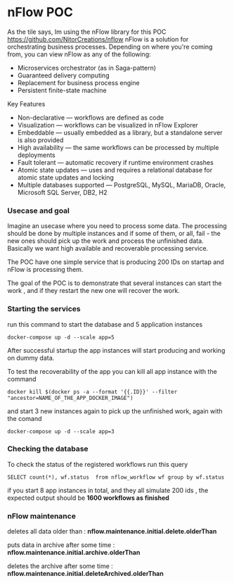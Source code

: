 # nFlow POC

As the tile says, Im using the nFlow library for this POC https://github.com/NitorCreations/nflow
nFlow is a solution for orchestrating business processes. Depending on where you're coming from, you can view nFlow as any of the following:

- Microservices orchestrator (as in Saga-pattern)
- Guaranteed delivery computing
- Replacement for business process engine
- Persistent finite-state machine

Key Features
- Non-declarative — workflows are defined as code
- Visualization — workflows can be visualized in nFlow Explorer
- Embeddable — usually embedded as a library, but a standalone server is also provided
- High availability — the same workflows can be processed by multiple deployments
- Fault tolerant — automatic recovery if runtime environment crashes
- Atomic state updates — uses and requires a relational database for atomic state updates and locking
- Multiple databases supported — PostgreSQL, MySQL, MariaDB, Oracle, Microsoft SQL Server, DB2, H2

### Usecase and goal

Imagine an usecase where you need to process some data. The processing should be done by multiple instances and if some of them, or all, fail - the new ones should pick up the work and process the unfinished data.
Basically we want high available and recoverable processing service.

The POC have one simple service that is producing 200 IDs on startap and nFlow is processing them.

The goal of the POC is to demonstrate that several instances can start the work , and if they restart the new one will recover the work.

### Starting the services 
run this command to start the database and 5 application instances

`docker-compose up -d --scale app=5`

After successful startup the app instances will start producing and working on dummy data.

To test the recoverability of the app you can kill all app instance with the command

`docker kill $(docker ps -a --format '{{.ID}}' --filter "ancestor=NAME_OF_THE_APP_DOCKER_IMAGE")`

and start 3 new instances again to pick up the unfinished work, again with the comand

`docker-compose up -d --scale app=3`


### Checking the database 

To check the status of the registered workflows run this query

``SELECT count(*), wf.status  from nflow_workflow wf group by wf.status``

if you start 8 app instances in total, and they all simulate 200 ids , the expected output should be __1600 workflows as finished__

### nFlow maintenance
deletes all data older than : __nflow.maintenance.initial.delete.olderThan__

puts data in archive after some time : __nflow.maintenance.initial.archive.olderThan__

deletes the archive after some time : __nflow.maintenance.initial.deleteArchived.olderThan__